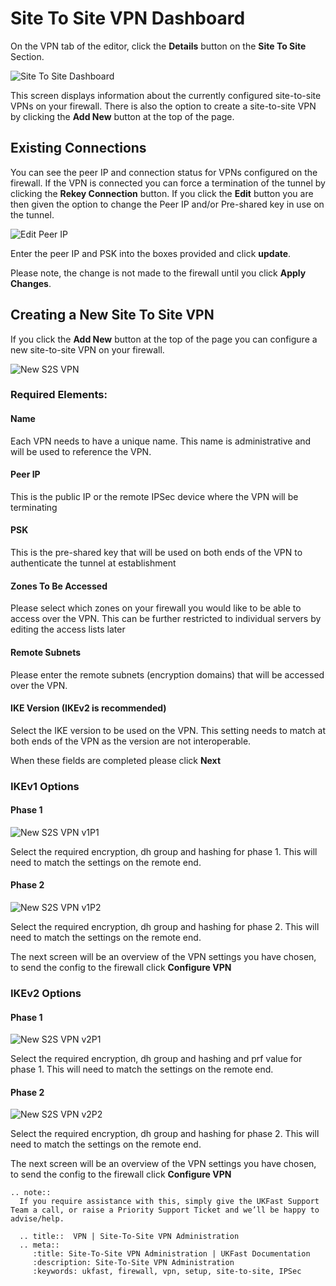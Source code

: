 # Site To Site VPN Dashboard

On the VPN tab of the editor, click the **Details** button on the **Site To Site** Section.

![Site To Site Dashboard](files/editor2_s2s_dash.PNG)

This screen displays information about the currently configured site-to-site VPNs on your firewall.  There is also the option to create a site-to-site VPN by clicking the **Add New** button
at the top of the page.

## Existing Connections

You can see the peer IP and connection status for VPNs configured on the firewall.  If the VPN is connected you can force a termination of the tunnel by clicking the **Rekey Connection** button.  If you click
the **Edit** button you are then given the option to change the Peer IP and/or Pre-shared key in use on the tunnel.

![Edit Peer IP](files/editor2_change_peer_ip.PNG)

Enter the peer IP and PSK into the boxes provided and click **update**.

Please note, the change is not made to the firewall until you click **Apply Changes**.

## Creating a New Site To Site VPN

If you click the **Add New** button at the top of the page you can configure a new site-to-site VPN on your firewall.

![New S2S VPN](files/editor2_config_new_s2s.PNG)

### Required Elements:

#### Name

Each VPN needs to have a unique name.  This name is administrative and will be used to reference the VPN.

#### Peer IP

This is the public IP or the remote IPSec device where the VPN will be terminating

#### PSK

This is the pre-shared key that will be used on both ends of the VPN to authenticate the tunnel at establishment

#### Zones To Be Accessed

Please select which zones on your firewall you would like to be able to access over the VPN.  This can be further restricted to individual servers by editing the access lists later

#### Remote Subnets

Please enter the remote subnets (encryption domains) that will be accessed over the VPN.

#### IKE Version (IKEv2 is recommended)

Select the IKE version to be used on the VPN.  This setting needs to match at both ends of the VPN as the version are not interoperable.

When these fields are completed please click **Next**

### IKEv1 Options

#### Phase 1

![New S2S VPN v1P1](files/editor2_ikev1_p1.png)

Select the required encryption, dh group and hashing for phase 1.  This will need to match the settings on the remote end.

#### Phase 2

![New S2S VPN v1P2](files/editor2_ikev1_p2.png)

Select the required encryption, dh group and hashing for phase 2.  This will need to match the settings on the remote end.

The next screen will be an overview of the VPN settings you have chosen, to send the config to the firewall click **Configure VPN**

### IKEv2 Options

#### Phase 1

![New S2S VPN v2P1](files/editor2_ikev2_p1.png)

Select the required encryption, dh group and hashing and prf value for phase 1.  This will need to match the settings on the remote end.

#### Phase 2

![New S2S VPN v2P2](files/editor2_ikev2_p2.png)

Select the required encryption, dh group and hashing for phase 2.  This will need to match the settings on the remote end.

The next screen will be an overview of the VPN settings you have chosen, to send the config to the firewall click **Configure VPN**

```eval_rst
.. note::
  If you require assistance with this, simply give the UKFast Support Team a call, or raise a Priority Support Ticket and we’ll be happy to advise/help.
```

```eval_rst
  .. title::  VPN | Site-To-Site VPN Administration
  .. meta::
     :title: Site-To-Site VPN Administration | UKFast Documentation
     :description: Site-To-Site VPN Administration
     :keywords: ukfast, firewall, vpn, setup, site-to-site, IPSec
```
